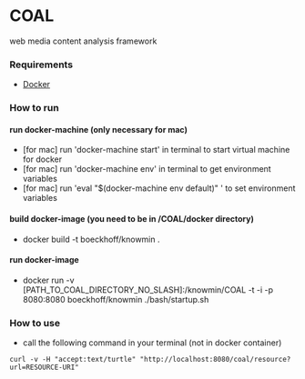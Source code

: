 # COAL
web media content analysis framework

### Requirements
- [Docker](https://docs.docker.com/engine/installation/)

### How to run

#### run docker-machine (only necessary for mac)
- [for mac] run 'docker-machine start' in terminal to start virtual machine for docker
- [for mac] run 'docker-machine env' in terminal to get environment variables
- [for mac] run 'eval "$(docker-machine env default)" ' to set environment variables

#### build docker-image (you need to be in /COAL/docker directory)
- docker build -t boeckhoff/knowmin .

#### run docker-image
- docker run -v [PATH_TO_COAL_DIRECTORY_NO_SLASH]:/knowmin/COAL -t -i -p 8080:8080 boeckhoff/knowmin ./bash/startup.sh

### How to use
- call the following command in your terminal (not in docker container)
```
curl -v -H "accept:text/turtle" "http://localhost:8080/coal/resource?url=RESOURCE-URI"
```
